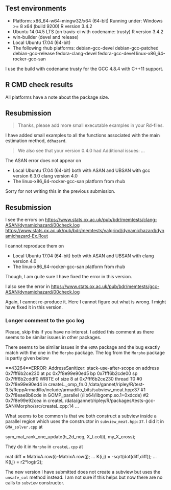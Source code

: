 ## Test environments
* Platform: x86_64-w64-mingw32/x64 (64-bit)
  Running under: Windows >= 8 x64 (build 9200)
  R version 3.4.2
* Ubuntu 14.04.5 LTS (on travis-ci with codename: trusty)
  R version 3.4.2
* win-builder (devel and release)
* Local Ubuntu 17.04 (64-bit)
* The following rhub platforms:
  debian-gcc-devel
  debian-gcc-patched
  debian-gcc-release
  fedora-clang-devel
  fedora-gcc-devel
  linux-x86_64-rocker-gcc-san
  
I use the build with codename trusty for the GCC 4.8.4 with C++11 support.

## R CMD check results
All platforms have a note about the package size.

## Resubmission
> Thanks, please add more small executable examples in your Rd-files.

I have added small examples to all the functions associated with the main 
estimation method, `ddhazard`.

> We also see that your version 0.4.0 had Additional issues: ...

The ASAN error does not appear on

* Local Ubuntu 17.04 (64-bit) both with ASAN and UBSAN with 
  gcc version 6.3.0
  clang version 4.0
* The linux-x86_64-rocker-gcc-san platform from rhub

Sorry for not writing this in the previous submission.

## Resubmission
I see the errors on 
https://www.stats.ox.ac.uk/pub/bdr/memtests/clang-ASAN/dynamichazard/00check.log
https://www.stats.ox.ac.uk/pub/bdr/memtests/valgrind/dynamichazard/dynamichazard-Ex.Rout

I cannot reproduce them on
* Local Ubuntu 17.04 (64-bit) both with ASAN and UBSAN with
  clang version 4.0
* The linux-x86_64-rocker-gcc-san platform from rhub

Though, I am quite sure I have fixed the error in this version.

I also see the error in
https://www.stats.ox.ac.uk/pub/bdr/memtests/gcc-ASAN/dynamichazard/00check.log

Again, I cannot re-produce it. Here I cannot figure out what is wrong. I might 
have fixed it in this version.

### Longer comment to the gcc log
Please, skip this if you have no interest. I added this comment as there seems
to be similar issues in other packages.

There seems to be similar issues in the `eDMA` package and the bug exactly  
match with the one in the `Morpho` package. The log from the `Morpho` package 
is partly given below

  ==43264==ERROR: AddressSanitizer: stack-use-after-scope on address 0x7fff6b2ce230 at pc 0x7f8e99e90ed5 bp 0x7fff6b2cde00 sp 0x7fff6b2cddf0
  WRITE of size 8 at 0x7fff6b2ce230 thread T0
      #0 0x7f8e99e90ed4 in createL._omp_fn.0 /data/gannet/ripley/R/test-3.5/RcppArmadillo/include/armadillo_bits/subview_meat.hpp:37
      #1 0x7f8eae8b8cde in GOMP_parallel (/lib64/libgomp.so.1+0xdcde)
      #2 0x7f8e99e92cea in createL /data/gannet/ripley/R/packages/tests-gcc-SAN/Morpho/src/createL.cpp:14
      ...
      
What seems to be common is that we both construct a subview inside a parallel 
region which uses the constructor in `subview_meat.hpp:37`. I did it in 
`GMA_solver.cpp` at

  sym_mat_rank_one_update(h_2d_neg, X_t.col(i), my_X_cross);
  
  
They do it in `Morpho` in `createL.cpp` at 

  mat diff = MatrixA.row(i)-MatrixA.row(j);
  ...
  K(i,j) = -sqrt(dot(diff,diff));
  ...
  K(i,j) = r2*log(r2);
  
The new version I have submitted does not create a subview but uses the 
`unsafe_col` method instead. I am not sure if this helps but now there are no 
calls to `subview` constructor.
